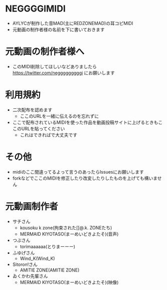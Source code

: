 # NEGGGGIMIDI
- AYLYCが制作した音MAD(主にREDZONEMAD)の耳コピMIDI
- 元動画の制作者様の名前を下に書いておきます
# 元動画の制作者様へ
- このMIDI削除してほしいなどありましたら https://twitter.com/negggggggggi にお願いします
# 利用規約
- 二次配布を認めます
  - ここのURLを一緒に伝えるのを忘れずに
- ここで配布されているMIDIを使った作品を動画投稿サイトに上げるときもここのURLを貼ってください
  - これはできればで大丈夫です
# その他
- midiのここ間違ってるよって言うのあったらIssuesにお願いします
- forkなどでここのMIDIを修正したり改変したりしたものを上げても構いません
# 元動画制作者
- サチさん
  - kousoku k zone(拘束された[[@.k. ZONEたち)
  - MERMAID KIYOTASO(まーめいどきよたそ)(音声)
- つぶさん
  - torimaaaaaa(とりまーーー)
- ふゆげさん
  - Wind_K(Wind_K)
- Sitoron!さん
  - AMITIE ZONE(AMITIE ZONE)
- ゐくかわ先輩さん
  - MERMAID KIYOTASO(まーめいどきよたそ)(映像)
